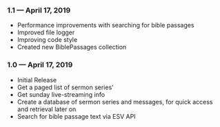 ### 1.1  —  April 17, 2019
- Performance improvements with searching for bible passages
- Improved file logger
- Improving code style
- Created new BiblePassages collection

### 1.0  —  April 17, 2019
- Initial Release
- Get a paged list of sermon series'
- Get sunday live-streaming info
- Create a database of sermon series and messages, for quick access and retrieval later on
- Search for bible passage text via ESV API
